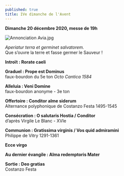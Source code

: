 ```yaml
---
published: true
title: IVe dimanche de l'Avent
---
```

**Dimanche 20 décembre 2020, messe de 19h**

![Annonciation Avia.jpg]({{site.baseurl}}/images/Annonciation%20Avia.jpg)

*Aperiatur terra et germinet salvatorem.*  
Que s’ouvre la terre et fasse germer le Sauveur !

**Introït : Rorate caeli**

**Graduel : Prope est Dominus**  
faux-bourdon du 5e ton *Octo Cantica 1584*  

**Alleluia : Veni Domine**  
faux-bourdon anonyme - 3e ton

**Offertoire : Conditor alme siderum**  
Alternance polyphonique de Costanzo Festa 1495-1545

**Consécration : O salutaris Hostia / Conditor**  
d’après Virgile Le Blanc - XVIe

**Communion : Gratissima virginis / Vos quid admiramini**  
Philippe de Vitry 1291-1361

**Ecce virgo**  

**Au dernier évangile : Alma redemptoris Mater**  

**Sortie : Deo gratias**  
Costanzo Festa
